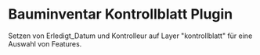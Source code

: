 # Bauminventar Kontrollblatt Plugin
Setzen von Erledigt_Datum und Kontrolleur auf Layer "kontrollblatt" für eine Auswahl von Features.